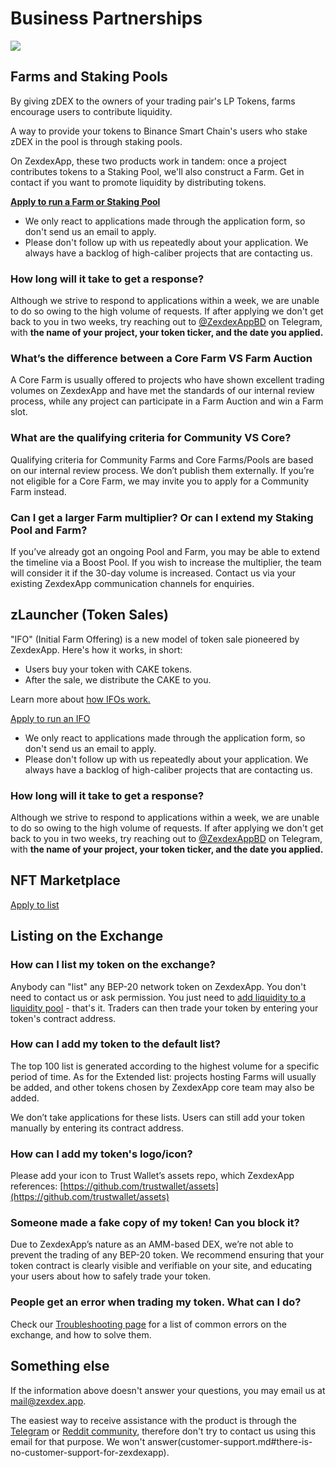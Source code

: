 # Business Partnerships

![](../.gitbook/assets/business-partnerships-header.png)

## Farms and Staking Pools

By giving zDEX to the owners of your trading pair's LP Tokens, farms encourage users to contribute liquidity.

A way to provide your tokens to Binance Smart Chain's users who stake zDEX in the pool is through staking pools.

On ZexdexApp, these two products work in tandem: once a project contributes tokens to a Staking Pool, we'll also construct a Farm. Get in contact if you want to promote liquidity by distributing tokens.

**​**[**Apply to run a Farm or Staking Pool**](https://docs.google.com/forms/d/e/1FAIpQLSfQNsAfh98SAfcqJKR3is2hdvMRdnvfd2F3Hql96vXHgIi3Bw/viewform)**​**

- We only react to applications made through the application form, so don't send us an email to apply. &#x20;
- Please don't follow up with us repeatedly about your application. We always have a backlog of high-caliber projects that are contacting us.

### How long will it take to get a response?

Although we strive to respond to applications within a week, we are unable to do so owing to the high volume of requests. If after applying we don't get back to you in two weeks, try reaching out to [@ZexdexAppBD](https://t.me/ZexdexAppBD) on Telegram, with **the name of your project, your token ticker, and the date you applied.**

### What’s the difference between a Core Farm VS Farm Auction

A Core Farm is usually offered to projects who have shown excellent trading volumes on ZexdexApp and have met the standards of our internal review process, while any project can participate in a Farm Auction and win a Farm slot.

### What are the qualifying criteria for Community VS Core?

Qualifying criteria for Community Farms and Core Farms/Pools are based on our internal review process. We don’t publish them externally. If you’re not eligible for a Core Farm, we may invite you to apply for a Community Farm instead.

### Can I get a larger Farm multiplier? Or can I extend my Staking Pool and Farm?

If you’ve already got an ongoing Pool and Farm, you may be able to extend the timeline via a Boost Pool. If you wish to increase the multiplier, the team will consider it if the 30-day volume is increased. Contact us via your existing ZexdexApp communication channels for enquiries.

## zLauncher (Token Sales)

"IFO" (Initial Farm Offering) is a new model of token sale pioneered by ZexdexApp. Here's how it works, in short:&#x20;

- Users buy your token with CAKE tokens.
- After the sale, we distribute the CAKE to you.

Learn more about [how IFOs work.](https://medium.com/pancakeswap/initial-farm-offering-ifo-3-0-ifo-staking-pool-622d8bd356f1)

[Apply to run an IFO](https://docs.google.com/forms/d/e/1FAIpQLSf0Vmy3k0KyXtXwqxr8QLjD8Xd6KBAmkYxcBRRVTUYJVX17fA/viewform)

- We only react to applications made through the application form, so don't send us an email to apply. &#x20;
- Please don't follow up with us repeatedly about your application. We always have a backlog of high-caliber projects that are contacting us.

### How long will it take to get a response?

Although we strive to respond to applications within a week, we are unable to do so owing to the high volume of requests. If after applying we don't get back to you in two weeks, try reaching out to [@ZexdexAppBD](https://t.me/ZexdexAppBD) on Telegram, with **the name of your project, your token ticker, and the date you applied.**

## NFT Marketplace <a href="#exchange" id="exchange"></a>

[Apply to list](nft-market-applications.md#apply-for-nft-market-listing)

## Listing on the Exchange <a href="#exchange" id="exchange"></a>

### How can I list my token on the exchange?

Anybody can "list" any BEP-20 network token on ZexdexApp. You don't need to contact us or ask permission. You just need to [add liquidity to a liquidity pool](../products/pancakeswap-exchange/pancakeswap-pools.md) - that's it. Traders can then trade your token by entering your token's contract address.

### How can I add my token to the default list?

The top 100 list is generated according to the highest volume for a specific period of time. As for the Extended list: projects hosting Farms will usually be added, and other tokens chosen by ZexdexApp core team may also be added.

We don’t take applications for these lists. Users can still add your token manually by entering its contract address.

### How can I add my token's logo/icon?

Please add your icon to Trust Wallet’s assets repo, which ZexdexApp references: [https://github.com/trustwallet/assets](https://github.com/trustwallet/assets)

### Someone made a fake copy of my token! Can you block it?

Due to ZexdexApp’s nature as an AMM-based DEX, we’re not able to prevent the trading of any BEP-20 token. We recommend ensuring that your token contract is clearly visible and verifiable on your site, and educating your users about how to safely trade your token.

### People get an error when trading my token. What can I do?

Check our [Troubleshooting page](../help/troubleshooting.md) for a list of common errors on the exchange, and how to solve them.

## Something else

If the information above doesn't answer your questions, you may email us at mail@zexdex.app.

The easiest way to receive assistance with the product is through the [Telegram](socials-communities.md#💬-telegram) or [Reddit community](socials-communities.md#👽-reddit), therefore don't try to contact us using this email for that purpose. We won't answer(customer-support.md#there-is-no-customer-support-for-zexdexapp).
